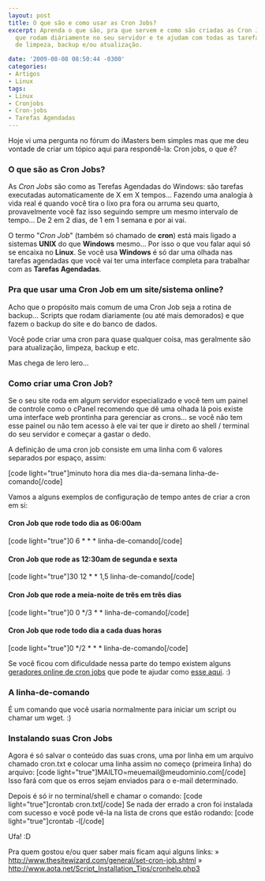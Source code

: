 ```yaml
---
layout: post
title: O que são e como usar as Cron Jobs?
excerpt: Aprenda o que são, pra que servem e como são criadas as Cron Jobs, tarefas
  que rodam diáriamente no seu servidor e te ajudam com todas as tarefas automáticas
  de limpeza, backup e/ou atualização.

date: '2009-08-08 08:50:44 -0300'
categories:
- Artigos
- Linux
tags:
- Linux
- Cronjobs
- Cron-jobs
- Tarefas Agendadas
---
```

Hoje vi uma pergunta no fórum do iMasters bem simples mas que me deu vontade de criar um tópico aqui para respondê-la: <span class="removed_link" title="http://forum.imasters.uol.com.br/index.php?/topic/357214-cron-jobs-o-que-e/">Cron jobs, o que é?</span>

<h3>O que são as Cron Jobs?</h3>
As <em>Cron Jobs</em> são como as Terefas Agendadas do Windows: são tarefas executadas automaticamente de X em X tempos... Fazendo uma analogia à vida real é quando você tira o lixo pra fora ou arruma seu quarto, provavelmente você faz isso seguindo sempre um mesmo intervalo de tempo... De 2 em 2 dias, de 1 em 1 semana e por ai vai.

O termo "<em>Cron Job</em>" (também só chamado de <strong>cron</strong>) está mais ligado a sistemas <strong>UNIX</strong> do que <strong>Windows</strong> mesmo... Por isso o que vou falar aqui só se encaixa no <strong>Linux</strong>. Se você usa <strong>Windows</strong> é só dar uma olhada nas tarefas agendadas que você vai ter uma interface completa para trabalhar com as <strong>Tarefas Agendadas</strong>.

<h3>Pra que usar uma Cron Job em um site/sistema online?</h3>
Acho que o propósito mais comum de uma Cron Job seja a rotina de backup... Scripts que rodam diariamente (ou até mais demorados) e que fazem o backup do site e do banco de dados.

Você pode criar uma cron para quase qualquer coisa, mas geralmente são para atualização, limpeza, backup e etc.

Mas chega de lero lero...

<h3>Como criar uma Cron Job?</h3>
Se o seu site roda em algum servidor especializado e você tem um painel de controle como o cPanel recomendo que dê uma olhada lá pois existe uma interface web prontinha para gerenciar as crons... se você não tem esse painel ou não tem acesso à ele vai ter que ir direto ao shell / terminal do seu servidor e começar a gastar o dedo.

A definição de uma cron job consiste em uma linha com 6 valores separados por espaço, assim:


[code light="true"]minuto hora dia mes dia-da-semana linha-de-comando[/code]

Vamos a alguns exemplos de configuração de tempo antes de criar a cron em si:

<h4>Cron Job que rode todo dia as 06:00am</h4>

[code light="true"]0 6 * * * linha-de-comando[/code]

<h4>Cron Job que rode as 12:30am de segunda e sexta</h4>

[code light="true"]30 12 * * 1,5 linha-de-comando[/code]

<h4>Cron Job que rode a meia-noite de três em três dias</h4>

[code light="true"]0 0 */3 * * linha-de-comando[/code]

<h4>Cron Job que rode todo dia a cada duas horas</h4>

[code light="true"]0 */2 * * * linha-de-comando[/code]

Se você ficou com dificuldade nessa parte do tempo existem alguns <a href="http://www.google.com.br/search?q=cron+job+generator" target="_blank">geradores online de cron jobs</a> que pode te ajudar como <a href="http://www.generateit.net/cron-job/" target="_blank">esse aqui</a>. :)



<h3>A linha-de-comando</h3>
É um comando que você usaria normalmente para iniciar um script ou chamar um wget. :)

<h3>Instalando suas Cron Jobs</h3>
Agora é só salvar o conteúdo das suas crons, uma por linha em um arquivo chamado cron.txt e colocar uma linha assim no começo (primeira linha) do arquivo:
[code light="true"]MAILTO=meuemail@meudominio.com[/code]
Isso fará com que os erros sejam enviados para o e-mail determinado.

Depois é só ir no terminal/shell e chamar o comando:
[code light="true"]crontab cron.txt[/code]
Se nada der errado a cron foi instalada com sucesso e você pode vê-la na lista de crons que estão rodando:
[code light="true"]crontab -l[/code]

Ufa! :D

Pra quem gostou e/ou quer saber mais ficam aqui alguns links:
» <a href="http://www.thesitewizard.com/general/set-cron-job.shtml" target="_blank">http://www.thesitewizard.com/general/set-cron-job.shtml</a>
» <a href="http://www.aota.net/Script_Installation_Tips/cronhelp.php3" target="_blank">http://www.aota.net/Script_Installation_Tips/cronhelp.php3</a>

